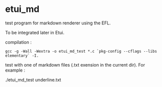 # etui_md

test program for markdown renderer using the EFL.

To be integrated later in Etui.

compilation :

``
gcc -g -Wall -Wextra -o etui_md_test *.c `pkg-config --cflags --libs elementary` -I.
``

test with one of markdown files (.txt exension in the current dir). For example :

./etui_md_test underline.txt
